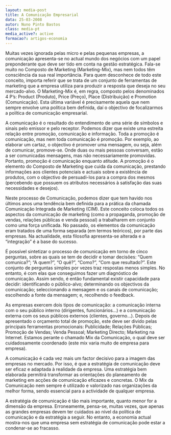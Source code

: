 ```yaml
---
layout: media-post
title: A Comunicação Empresarial
data: 25-03-2008
autor: Nuno Pinto Bastos
class: media-pt
media_active?: active
formacao?: artigos-economia
---
```


Muitas vezes ignorada pelas micro e pelas pequenas empresas, a comunicação apresenta-se no actual mundo dos negócios com um papel preponderante que deve ser tido em conta na gestão estratégica. Fala-se muito no Composto de Marketing (Marketing-Mix), mas nem todos têm consciência da sua real importância. Para quem desconhece de todo este conceito, importa referir que se trata de um conjunto de ferramentas de marketing que a empresa utiliza para produzir a resposta que deseja no seu mercado-alvo. O Marketing-Mix é, em regra, composto pelos denominados 4 P’s: Product (Produto), Price (Preço), Place (Distribuição) e Promotion (Comunicação). Esta última variável é precisamente aquela que nem sempre envolve uma política bem definida, daí o objectivo de focalizarmos a política de comunicação empresarial.

A comunicação é o resultado do entendimento de uma série de símbolos e sinais pelo emissor e pelo receptor. Podemos dizer que existe uma estreita relação entre promoção, comunicação e informação. Toda a promoção é comunicação, mas nem toda comunicação é promoção. Por exemplo, ao elaborar um cartaz, o objectivo é promover uma mensagem, ou seja, além de comunicar, promove-se. Onde duas ou mais pessoas conversam, estão a ser comunicadas mensagens, mas não necessariamente promovidas. Portanto, promoção é comunicação enquanto atitude. A promoção é o elemento do Composto de Marketing que cuida da comunicação, prestando informações aos clientes potenciais e actuais sobre a existência de produtos, com o objectivo de persuadi-los para a compra dos mesmos (percebendo que possuem os atributos necessários à satisfação das suas necessidades e desejos).

Neste processo de Comunicação, podemos dizer que tem havido nos últimos anos uma tendência bem definida para a prática da chamada Comunicação Integrada de Marketing (CIM). Este conceito coloca todos os aspectos da comunicação de marketing (como a propaganda, promoção de vendas, relações públicas e venda pessoal) a trabalharem em conjunto como uma força unificada. No passado, os elementos da comunicação eram tratados de uma forma separada (em termos teóricos), por parte das empresas. Na actualidade, esta filosofia apresenta-se alterada e a “integração” é a base do sucesso.

É possível sintetizar o processo de comunicação em torno de cinco perguntas, sobre as quais se tem de decidir e tomar decisões: “Quem comunica?”; “A quem?”, “O quê?”, “Como?”, “Com que resultado?”. Este conjunto de perguntas simples por vezes traz respostas menos simples. No entanto, é com elas que conseguimos fazer um diagnóstico de comunicação. Assim sendo, é então fundamental existir capacidade para decidir: identificando o público-alvo; determinando os objectivos da comunicação; seleccionando a mensagem e os canais de comunicação; escolhendo a fonte da mensagem; e, recolhendo o feedback.

As empresas exercem dois tipos de comunicação: a comunicação interna com o seu público interno (dirigentes, funcionários…) e a comunicação externa com os seus públicos externos (clientes, governo…). Depois de apresentado o orçamento total de promoção, este deve ser divido pelas principais ferramentas promocionais: Publicidade; Relações Públicas; Promoção de Vendas; Venda Pessoal; Marketing Directo; Marketing na Internet. Estamos perante o chamado Mix da Comunicação, o qual deve ser cuidadosamente coordenado (este mix varia muito de empresa para empresa).

A comunicação é cada vez mais um factor decisivo para a imagem das empresas no mercado. Por isso, é que a estratégia de comunicação deve ser eficaz e adaptada à realidade da empresa. Uma estratégia bem elaborada permitirá transformar as orientações do planeamento de marketing em acções de comunicação eficazes e concretas. O Mix da Comunicação nem sempre é utilizado e valorizado nas organizações da melhor forma, sendo essencial para a actividade de qualquer empresa.

A estratégia de comunicação é tão mais importante, quanto menor for a dimensão da empresa. Erroneamente, pensa-se, muitas vezes, que apenas as grandes empresas devem ter cuidados ao nível da política de comunicação e da estratégia a seguir. No entanto, a economia actual mostra-nos que uma empresa sem estratégia de comunicação pode estar a condenar-se ao fracasso.